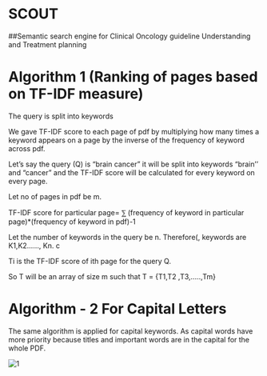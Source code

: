 # SCOUT
##Semantic search engine for Clinical Oncology guideline Understanding and  Treatment planning

# Algorithm 1 (Ranking of pages based on TF-IDF measure) 
The query is split into keywords


We gave TF-IDF score to each page of pdf by multiplying how many times a keyword appears on a page by the inverse of the frequency of keyword across pdf.


Let’s say the query (Q) is “brain cancer” it will be split into keywords  “brain’’ and “cancer” and the TF-IDF score will be calculated for every keyword on every page. 

Let no of pages in pdf be m.

TF-IDF score for particular page= ⅀ (frequency of keyword in particular page)*(frequency of keyword in pdf)-1

Let the number of keywords in the query be n. Therefore(, keywords are K1,K2……, Kn.
c

Ti is the TF-IDF score of ith page for the query Q.

So T will be an array of size m such that T = {T1,T2 ,T3,.....,Tm}

# Algorithm - 2 For Capital Letters
The same algorithm is applied for capital keywords. As capital words have more priority because titles and important words are in the capital for the whole PDF.


![1](https://user-images.githubusercontent.com/49832962/139058569-35154f7d-5968-4eb9-9e12-6ebad3880ed5.png)
